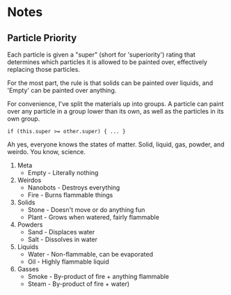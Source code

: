 # Notes

## Particle Priority

Each particle is given a "super" (short for 'superiority') rating that determines which particles it is allowed to be painted over, effectively replacing those particles.

For the most part, the rule is that solids can be painted over liquids, and 'Empty' can be painted over anything.

For convenience, I've split the materials up into groups. A particle can paint over any particle in a group lower than its own, as well as the particles in its own group.

```
if (this.super >= other.super) { ... }
```

Ah yes, everyone knows the states of matter. Solid, liquid, gas, powder, and weirdo. You know, science.

1. Meta
	- Empty - Literally nothing
2. Weirdos
	- Nanobots - Destroys everything
	- Fire - Burns flammable things
3. Solids
	- Stone - Doesn't move or do anything fun
	- Plant - Grows when watered, fairly flammable
4. Powders
	- Sand - Displaces water
	- Salt - Dissolves in water
5. Liquids
	- Water - Non-flammable, can be evaporated
	- Oil - Highly flammable liquid
6. Gasses
	- Smoke - By-product of fire + anything flammable
	- Steam - By-product of fire + water)
